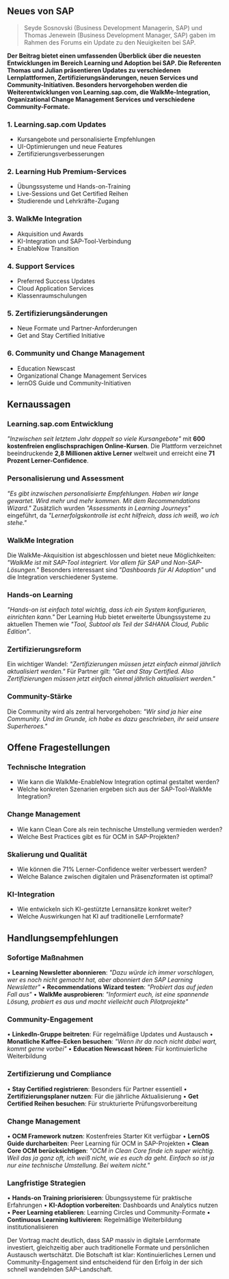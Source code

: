 ## Neues von SAP
> Seyde Sosnovski (Business Development Managerin, SAP) und Thomas Jenewein (Business Development Manager, SAP) gaben im Rahmen des Forums ein Update zu den Neuigkeiten bei SAP.

**Der Beitrag bietet einen umfassenden Überblick über die neuesten Entwicklungen im Bereich Learning und Adoption bei SAP. Die Referenten Thomas und Julian präsentieren Updates zu verschiedenen Lernplattformen, Zertifizierungsänderungen, neuen Services und Community-Initiativen. Besonders hervorgehoben werden die Weiterentwicklungen von Learning.sap.com, die WalkMe-Integration, Organizational Change Management Services und verschiedene Community-Formate.**

### 1. Learning.sap.com Updates
- Kursangebote und personalisierte Empfehlungen
- UI-Optimierungen und neue Features
- Zertifizierungsverbesserungen

### 2. Learning Hub Premium-Services
- Übungssysteme und Hands-on-Training
- Live-Sessions und Get Certified Reihen
- Studierende und Lehrkräfte-Zugang

### 3. WalkMe Integration
- Akquisition und Awards
- KI-Integration und SAP-Tool-Verbindung
- EnableNow Transition

### 4. Support Services
- Preferred Success Updates
- Cloud Application Services
- Klassenraumschulungen

### 5. Zertifizierungsänderungen
- Neue Formate und Partner-Anforderungen
- Get and Stay Certified Initiative

### 6. Community und Change Management
- Education Newscast
- Organizational Change Management Services
- lernOS Guide und Community-Initiativen

## Kernaussagen

### Learning.sap.com Entwicklung
*"Inzwischen seit letztem Jahr doppelt so viele Kursangebote"* mit **600 kostenfreien englischsprachigen Online-Kursen**. Die Plattform verzeichnet beeindruckende **2,8 Millionen aktive Lerner** weltweit und erreicht eine **71 Prozent Lerner-Confidence**.

### Personalisierung und Assessment
*"Es gibt inzwischen personalisierte Empfehlungen. Haben wir lange gewartet. Wird mehr und mehr kommen. Mit dem Recommendations Wizard."* Zusätzlich wurden *"Assessments in Learning Journeys"* eingeführt, da *"Lernerfolgskontrolle ist echt hilfreich, dass ich weiß, wo ich stehe."*

### WalkMe Integration
Die WalkMe-Akquisition ist abgeschlossen und bietet neue Möglichkeiten: *"WalkMe ist mit SAP-Tool integriert. Vor allem für SAP und Non-SAP-Lösungen."* Besonders interessant sind *"Dashboards für AI Adoption"* und die Integration verschiedener Systeme.

### Hands-on Learning
*"Hands-on ist einfach total wichtig, dass ich ein System konfigurieren, einrichten kann."* Der Learning Hub bietet erweiterte Übungssysteme zu aktuellen Themen wie *"Tool, Subtool als Teil der S4HANA Cloud, Public Edition"*.

### Zertifizierungsreform
Ein wichtiger Wandel: *"Zertifizierungen müssen jetzt einfach einmal jährlich aktualisiert werden."* Für Partner gilt: *"Get and Stay Certified. Also Zertifizierungen müssen jetzt einfach einmal jährlich aktualisiert werden."*

### Community-Stärke
Die Community wird als zentral hervorgehoben: *"Wir sind ja hier eine Community. Und im Grunde, ich habe es dazu geschrieben, ihr seid unsere Superheroes."*

## Offene Fragestellungen

### Technische Integration
- Wie kann die WalkMe-EnableNow Integration optimal gestaltet werden?
- Welche konkreten Szenarien ergeben sich aus der SAP-Tool-WalkMe Integration?

### Change Management
- Wie kann Clean Core als rein technische Umstellung vermieden werden?
- Welche Best Practices gibt es für OCM in SAP-Projekten?

### Skalierung und Qualität
- Wie können die 71% Lerner-Confidence weiter verbessert werden?
- Welche Balance zwischen digitalen und Präsenzformaten ist optimal?

### KI-Integration
- Wie entwickeln sich KI-gestützte Lernansätze konkret weiter?
- Welche Auswirkungen hat KI auf traditionelle Lernformate?

## Handlungsempfehlungen

### Sofortige Maßnahmen
• **Learning Newsletter abonnieren**: *"Dazu würde ich immer vorschlagen, wer es noch nicht gemacht hat, aber abonniert den SAP Learning Newsletter"*
• **Recommendations Wizard testen**: *"Probiert das auf jeden Fall aus"*
• **WalkMe ausprobieren**: *"Informiert euch, ist eine spannende Lösung, probiert es aus und macht vielleicht auch Pilotprojekte"*

### Community-Engagement
• **LinkedIn-Gruppe beitreten**: Für regelmäßige Updates und Austausch
• **Monatliche Kaffee-Ecken besuchen**: *"Wenn ihr da noch nicht dabei wart, kommt gerne vorbei"*
• **Education Newscast hören**: Für kontinuierliche Weiterbildung

### Zertifizierung und Compliance
• **Stay Certified registrieren**: Besonders für Partner essentiell
• **Zertifizierungsplaner nutzen**: Für die jährliche Aktualisierung
• **Get Certified Reihen besuchen**: Für strukturierte Prüfungsvorbereitung

### Change Management
• **OCM Framework nutzen**: Kostenfreies Starter Kit verfügbar
• **LernOS Guide durcharbeiten**: Peer Learning für OCM in SAP-Projekten
• **Clean Core OCM berücksichtigen**: *"OCM in Clean Core finde ich super wichtig. Weil das ja ganz oft, ich weiß nicht, wie es euch da geht. Einfach so ist ja nur eine technische Umstellung. Bei weitem nicht."*

### Langfristige Strategien
• **Hands-on Training priorisieren**: Übungssysteme für praktische Erfahrungen
• **KI-Adoption vorbereiten**: Dashboards und Analytics nutzen
• **Peer Learning etablieren**: Learning Circles und Community-Formate
• **Continuous Learning kultivieren**: Regelmäßige Weiterbildung institutionalisieren

Der Vortrag macht deutlich, dass SAP massiv in digitale Lernformate investiert, gleichzeitig aber auch traditionelle Formate und persönlichen Austausch wertschätzt. Die Botschaft ist klar: Kontinuierliches Lernen und Community-Engagement sind entscheidend für den Erfolg in der sich schnell wandelnden SAP-Landschaft.